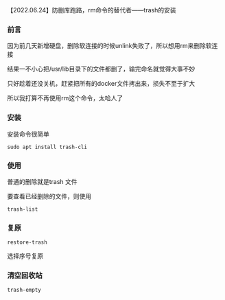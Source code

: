 【2022.06.24】防删库跑路，rm命令的替代者——trash的安装

### 前言

因为前几天新增硬盘，删除软连接的时候unlink失败了，所以想用rm来删除软连接

结果一不小心把/usr/lib目录下的文件都删了，输完命名就觉得大事不妙

只好趁着还没关机，赶紧把所有的docker文件拷出来，损失不至于扩大

所以我打算不再使用rm这个命令，太哈人了

### 安装

安装命令很简单

```
sudo apt install trash-cli
```

### 使用

普通的删除就是trash 文件

要查看已经删除的文件，则使用

```
trash-list
```

### 复原

```
restore-trash
```

选择序号复原

### 清空回收站

```
trash-empty
```

